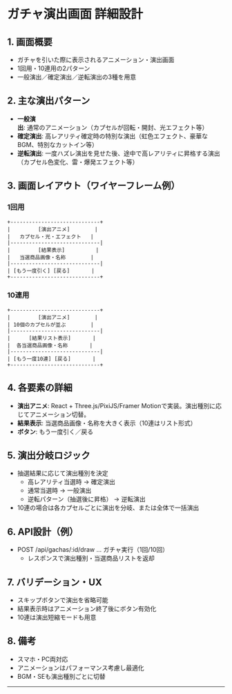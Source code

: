 # ガチャ演出画面 詳細設計

## 1. 画面概要
- ガチャを引いた際に表示されるアニメーション・演出画面
- 1回用・10連用の2パターン
- 一般演出／確定演出／逆転演出の3種を用意

## 2. 主な演出パターン
- **一般演出**: 通常のアニメーション（カプセルが回転・開封、光エフェクト等）
- **確定演出**: 高レアリティ確定時の特別な演出（虹色エフェクト、豪華なBGM、特別なカットイン等）
- **逆転演出**: 一度ハズレ演出を見せた後、途中で高レアリティに昇格する演出（カプセル色変化、雷・爆発エフェクト等）

## 3. 画面レイアウト（ワイヤーフレーム例）

### 1回用
```
+-----------------------------+
|         [演出アニメ]        |
|   カプセル・光・エフェクト   |
|-----------------------------|
|         [結果表示]          |
|   当選商品画像・名称        |
|-----------------------------|
| [もう一度引く] [戻る]       |
+-----------------------------+
```

### 10連用
```
+-----------------------------+
|         [演出アニメ]        |
| 10個のカプセルが並ぶ        |
|-----------------------------|
|      [結果リスト表示]       |
|  各当選商品画像・名称       |
|-----------------------------|
| [もう一度10連] [戻る]       |
+-----------------------------+
```

## 4. 各要素の詳細
- **演出アニメ**: React + Three.js/PixiJS/Framer Motionで実装。演出種別に応じてアニメーション切替。
- **結果表示**: 当選商品画像・名称を大きく表示（10連はリスト形式）
- **ボタン**: もう一度引く／戻る

## 5. 演出分岐ロジック
- 抽選結果に応じて演出種別を決定
  - 高レアリティ当選時 → 確定演出
  - 通常当選時 → 一般演出
  - 逆転パターン（抽選後に昇格） → 逆転演出
- 10連の場合は各カプセルごとに演出を分岐、または全体で一括演出

## 6. API設計（例）
- POST /api/gachas/:id/draw ... ガチャ実行（1回/10回）
  - レスポンスで演出種別・当選商品リストを返却

## 7. バリデーション・UX
- スキップボタンで演出を省略可能
- 結果表示時はアニメーション終了後にボタン有効化
- 10連は演出短縮モードも用意

## 8. 備考
- スマホ・PC両対応
- アニメーションはパフォーマンス考慮し最適化
- BGM・SEも演出種別ごとに切替

---
